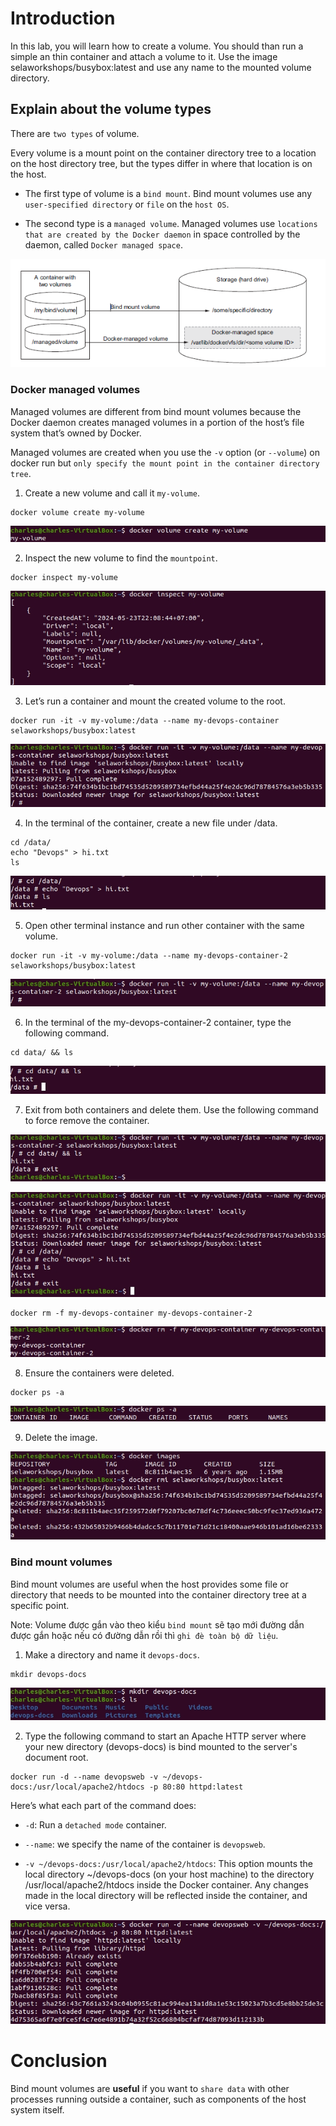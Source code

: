 # Introduction

In this lab, you will learn how to create a volume. You should than run a simple an thin container and attach a volume to it. Use the image selaworkshops/busybox:latest and use any name to the mounted volume directory. 

## Explain about the volume types

There are `two types` of volume.

Every volume is a mount point on the container directory tree to a location on the host directory tree, but the types differ in where that location is on the host.

- The first type of volume is a `bind mount`. Bind mount volumes use any `user-specified directory` or `file` on the `host OS`.

- The second type is a `managed volume`. Managed volumes use `locations that are created by the Docker daemon` in space controlled by the daemon, called `Docker managed space`.

![alt text](../images/8.Docker-Volume-Basics/Volume_types.png)

### Docker managed volumes
Managed volumes are different from bind mount volumes because the Docker daemon creates managed volumes in a portion of the host’s file system that’s owned by Docker. 

Managed volumes are created when you use the `-v` option (or `--volume`) on docker run but `only specify the mount point in the container directory tree`.

1. Create a new volume and call it `my-volume`.

```
docker volume create my-volume
```

![alt text](../images/8.Docker-Volume-Basics/1.Volumes.png)

2. Inspect the new volume to find the `mountpoint`.

```
docker inspect my-volume
```

![alt text](../images/8.Docker-Volume-Basics/2.Volumes.png)

3. Let’s run a container and mount the created volume to the root.

```
docker run -it -v my-volume:/data --name my-devops-container selaworkshops/busybox:latest
```

![alt text](../images/8.Docker-Volume-Basics/3.Volumes.png)

4. In the terminal of the container, create a new file under /data.

```
cd /data/
echo "Devops" > hi.txt
ls
``` 

![alt text](../images/8.Docker-Volume-Basics/4.Volumes.png)

5. Open other terminal instance and run other container with the same volume.

```
docker run -it -v my-volume:/data --name my-devops-container-2 selaworkshops/busybox:latest
```

![alt text](../images/8.Docker-Volume-Basics/5.Volumes.png)

6. In the terminal of the my-devops-container-2 container, type the following command.

```
cd data/ && ls
```

![alt text](../images/8.Docker-Volume-Basics/6.Volumes.png)

7. Exit from both containers and delete them. Use the following command to force remove the container.

![alt text](../images/8.Docker-Volume-Basics/7.Volumes.png)

![alt text](../images/8.Docker-Volume-Basics/8.Volumes.png)

```
docker rm -f my-devops-container my-devops-container-2
```

![alt text](../images/8.Docker-Volume-Basics/9.Volumes.png)

8. Ensure the containers were deleted.

```
docker ps -a
```

![alt text](../images/8.Docker-Volume-Basics/10.Volumes.png)

9. Delete the image.

![alt text](../images/8.Docker-Volume-Basics/11.Volumes.png)

### Bind mount volumes

Bind mount volumes are useful when the host provides some file or directory that needs to be mounted into the container directory tree at a specific point.

Note: Volume được gắn vào theo kiểu `bind mount` sẽ tạo mới đường dẫn được gắn hoặc nếu có đường dẫn rồi thì `ghi đè toàn bộ dữ liệu`.

1. Make a directory and name it `devops-docs`.

```
mkdir devops-docs
```

![alt text](../images/8.Docker-Volume-Basics/12.Managed.png)

2. Type the following command to start an Apache HTTP server where your new directory (devops-docs) is bind mounted to the server's document root.

```
docker run -d --name devopsweb -v ~/devops-docs:/usr/local/apache2/htdocs -p 80:80 httpd:latest
```

Here’s what each part of the command does:
- `-d`: Run a `detached mode` container.

- `--name`: we specify the name of the container is `devopsweb`.   

- `-v ~/devops-docs:/usr/local/apache2/htdocs`: This option mounts the local directory ~/devops-docs (on your host machine) to the directory /usr/local/apache2/htdocs inside the Docker container. Any changes made in the local directory will be reflected inside the container, and vice versa.



![alt text](../images/8.Docker-Volume-Basics/13.Managed.png)


# Conclusion
Bind mount volumes are **useful** if you want to `share data` with other processes running
outside a container, such as components of the host system itself.
